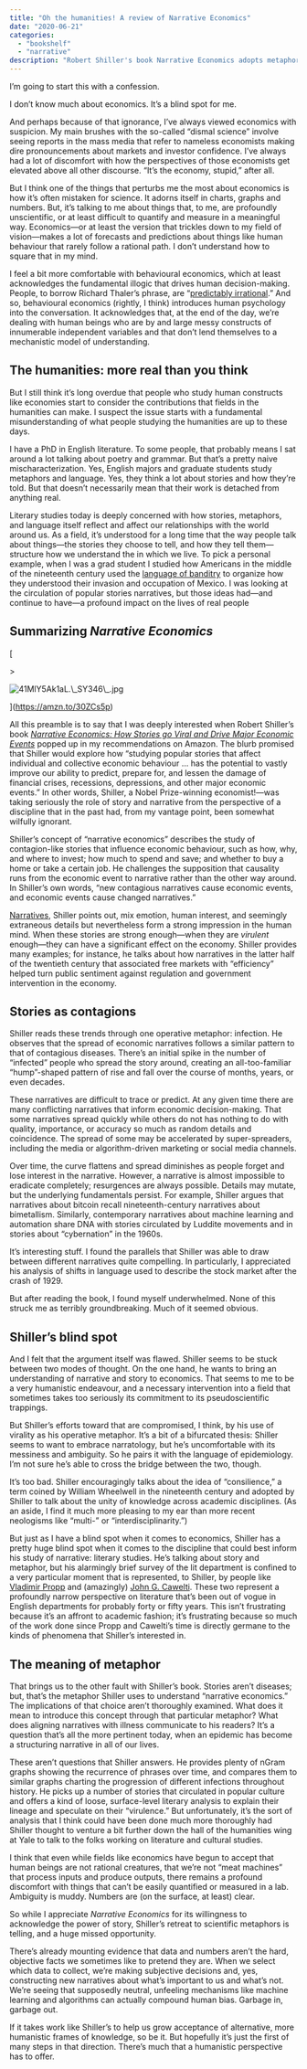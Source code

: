 ```yaml
---
title: "Oh the humanities! A review of Narrative Economics"
date: "2020-06-21"
categories:
  - "bookshelf"
  - "narrative"
description: "Robert Shiller's book Narrative Economics adopts metaphors of contagion to unpack how stories spread and ultimately influence economic decisions and events. But this metaphor sits uneasily against his book's other major intervention, which is to consider the power of story and metaphor to begin with."
---
```

I’m going to start this with a confession.

I don’t know much about economics. It’s a blind spot for me.

And perhaps because of that ignorance, I’ve always viewed economics with suspicion. My main brushes with the so-called “dismal science” involve seeing reports in the mass media that refer to nameless economists making dire pronouncements about markets and investor confidence. I’ve always had a lot of discomfort with how the perspectives of those economists get elevated above all other discourse. “It’s the economy, stupid,” after all.

But I think one of the things that perturbs me the most about economics is how it’s often mistaken for science. It adorns itself in charts, graphs and numbers. But, it’s talking to me about things that, to me, are profoundly unscientific, or at least difficult to quantify and measure in a meaningful way. Economics—or at least the version that trickles down to my field of vision—makes a lot of forecasts and predictions about things like human behaviour that rarely follow a rational path. I don’t understand how to square that in my mind.

I feel a bit more comfortable with behavioural economics, which at least acknowledges the fundamental illogic that drives human decision-making. People, to borrow Richard Thaler’s phrase, are “[predictably irrational](https://amzn.to/3fOVcsN).” And so, behavioural economics (rightly, I think) introduces human psychology into the conversation. It acknowledges that, at the end of the day, we’re dealing with human beings who are by and large messy constructs of innumerable independent variables and that don’t lend themselves to a mechanistic model of understanding.

## The humanities: more real than you think

But I still think it’s long overdue that people who study human constructs like economies start to consider the contributions that fields in the humanities can make. I suspect the issue starts with a fundamental misunderstanding of what people studying the humanities are up to these days.

I have a PhD in English literature. To some people, that probably means I sat around a lot talking about poetry and grammar. But that’s a pretty naive mischaracterization. Yes, English majors and graduate students study metaphors and language. Yes, they think a lot about stories and how they’re told. But that doesn’t necessarily mean that their work is detached from anything real.

Literary studies today is deeply concerned with how stories, metaphors, and language itself reflect and affect our relationships with the world around us. As a field, it’s understood for a long time that the way people talk about things—the stories they choose to tell, and how they tell them—structure how we understand the in which we live. To pick a personal example, when I was a grad student I studied how Americans in the middle of the nineteenth century used the [language of banditry](https://www.utpjournals.press/doi/abs/10.3138/cras.2014.019) to organize how they understood their invasion and occupation of Mexico. I was looking at the circulation of popular stories narratives, but those ideas had—and continue to have—a profound impact on the lives of real people

## Summarizing _Narrative Economics_

[

\>

<img src="https://images.squarespace-cdn.com/content/v1/5e9e54ba9225353212ce08ab/1592677254134-23W03XVMLUBJXDWPHIMD/ke17ZwdGBToddI8pDm48kJnxz\_hyOQgZ2zH6iq1MnMNZw-zPPgdn4jUwVcJE1ZvWhcwhEtWJXoshNdA9f1qD7Xj1nVWs2aaTtWBneO2WM-syqNnRmZ6TSJXEG0JSGmodOBM9xl39pHCqjNIbCSKH3g/41MlY5Ak1aL.\_SY346\_.jpg" alt="41MlY5Ak1aL.\_SY346\_.jpg" />

](https://amzn.to/30ZCs5p)

[](https://amzn.to/30ZCs5p)

All this preamble is to say that I was deeply interested when Robert Shiller’s book [_Narrative Economics: How Stories go Viral and Drive Major Economic Events_](https://amzn.to/37M8y69) popped up in my recommendations on Amazon. The blurb promised that Shiller would explore how “studying popular stories that affect individual and collective economic behaviour … has the potential to vastly improve our ability to predict, prepare for, and lessen the damage of financial crises, recessions, depressions, and other major economic events.” In other words, Shiller, a Nobel Prize-winning economist!—was taking seriously the role of story and narrative from the perspective of a discipline that in the past had, from my vantage point, been somewhat wilfully ignorant.

Shiller’s concept of “narrative economics” describes the study of contagion-like stories that influence economic behaviour, such as how, why, and where to invest; how much to spend and save; and whether to buy a home or take a certain job. He challenges the supposition that causality runs from the economic event to narrative rather than the other way around. In Shiller’s own words, “new contagious narratives cause economic events, and economic events cause changed narratives.”

[Narratives](https://mobydiction.ca/blog/why-narrative-matters-to-ux), Shiller points out, mix emotion, human interest, and seemingly extraneous details but nevertheless form a strong impression in the human mind. When these stories are strong enough—when they are _virulent_ enough—they can have a significant effect on the economy. Shiller provides many examples; for instance, he talks about how narratives in the latter half of the twentieth century that associated free markets with “efficiency” helped turn public sentiment against regulation and government intervention in the economy.

## Stories as contagions

Shiller reads these trends through one operative metaphor: infection. He observes that the spread of economic narratives follows a similar pattern to that of contagious diseases. There’s an initial spike in the number of “infected” people who spread the story around, creating an all-too-familiar “hump”-shaped pattern of rise and fall over the course of months, years, or even decades.

These narratives are difficult to trace or predict. At any given time there are many conflicting narratives that inform economic decision-making. That some narratives spread quickly while others do not has nothing to do with quality, importance, or accuracy so much as random details and coincidence. The spread of some may be accelerated by super-spreaders, including the media or algorithm-driven marketing or social media channels.

Over time, the curve flattens and spread diminishes as people forget and lose interest in the narrative. However, a narrative is almost impossible to eradicate completely; resurgences are always possible. Details may mutate, but the underlying fundamentals persist. For example, Shiller argues that narratives about bitcoin recall nineteenth-century narratives about bimetallism. Similarly, contemporary narratives about machine learning and automation share DNA with stories circulated by Luddite movements and in stories about “cybernation” in the 1960s.

It’s interesting stuff. I found the parallels that Shiller was able to draw between different narratives quite compelling. In particularly, I appreciated his analysis of shifts in language used to describe the stock market after the crash of 1929.

But after reading the book, I found myself underwhelmed. None of this struck me as terribly groundbreaking. Much of it seemed obvious.

## Shiller’s blind spot

And I felt that the argument itself was flawed. Shiller seems to be stuck between two modes of thought. On the one hand, he wants to bring an understanding of narrative and story to economics. That seems to me to be a very humanistic endeavour, and a necessary intervention into a field that sometimes takes too seriously its commitment to its pseudoscientific trappings.

But Shiller’s efforts toward that are compromised, I think, by his use of virality as his operative metaphor. It’s a bit of a bifurcated thesis: Shiller seems to want to embrace narratology, but he’s uncomfortable with its messiness and ambiguity. So he pairs it with the language of epidemiology. I’m not sure he’s able to cross the bridge between the two, though.

It’s too bad. Shiller encouragingly talks about the idea of “consilience,” a term coined by William Wheelwell in the nineteenth century and adopted by Shiller to talk about the unity of knowledge across academic disciplines. (As an aside, I find it much more pleasing to my ear than more recent neologisms like “multi-” or “interdisciplinarity.”)

But just as I have a blind spot when it comes to economics, Shiller has a pretty huge blind spot when it comes to the discipline that could best inform his study of narrative: literary studies. He’s talking about story and metaphor, but his alarmingly brief survey of the lit department is confined to a very particular moment that is represented, to Shiller, by people like [Vladimir Propp](https://en.wikipedia.org/wiki/Vladimir_Propp) and (amazingly) [John G. Cawelti](https://amzn.to/2V744SC). These two represent a profoundly narrow perspective on literature that’s been out of vogue in English departments for probably forty or fifty years. This isn’t frustrating because it’s an affront to academic fashion; it’s frustrating because so much of the work done since Propp and Cawelti’s time is directly germane to the kinds of phenomena that Shiller’s interested in.

## The meaning of metaphor

That brings us to the other fault with Shiller’s book. Stories aren’t diseases; but, that’s the metaphor Shiller uses to understand “narrative economics.” The implications of that choice aren’t thoroughly examined. What does it mean to introduce this concept through that particular metaphor? What does aligning narratives with illness communicate to his readers? It’s a question that’s all the more pertinent today, when an epidemic has become a structuring narrative in all of our lives.

These aren’t questions that Shiller answers. He provides plenty of nGram graphs showing the recurrence of phrases over time, and compares them to similar graphs charting the progression of different infections throughout history. He picks up a number of stories that circulated in popular culture and offers a kind of loose, surface-level literary analysis to explain their lineage and speculate on their “virulence.” But unfortunately, it’s the sort of analysis that I think could have been done much more thoroughly had Shiller thought to venture a bit further down the hall of the humanities wing at Yale to talk to the folks working on literature and cultural studies.

I think that even while fields like economics have begun to accept that human beings are not rational creatures, that we’re not “meat machines” that process inputs and produce outputs, there remains a profound discomfort with things that can’t be easily quantified or measured in a lab. Ambiguity is muddy. Numbers are (on the surface, at least) clear.

So while I appreciate _Narrative Economics_ for its willingness to acknowledge the power of story, Shiller’s retreat to scientific metaphors is telling, and a huge missed opportunity.

There’s already mounting evidence that data and numbers aren’t the hard, objective facts we sometimes like to pretend they are. When we select which data to collect, we’re making subjective decisions and, yes, constructing new narratives about what’s important to us and what’s not. We’re seeing that supposedly neutral, unfeeling mechanisms like machine learning and algorithms can actually compound human bias. Garbage in, garbage out.

If it takes work like Shiller’s to help us grow acceptance of alternative, more humanistic frames of knowledge, so be it. But hopefully it’s just the first of many steps in that direction. There’s much that a humanistic perspective has to offer.
